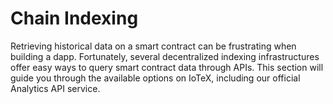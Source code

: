 # Chain Indexing

Retrieving historical data on a smart contract can be frustrating when building a dapp. Fortunately, several decentralized indexing infrastructures offer easy ways to query smart contract data through APIs. This section will guide you through the available options on IoTeX, including our official Analytics API service.
